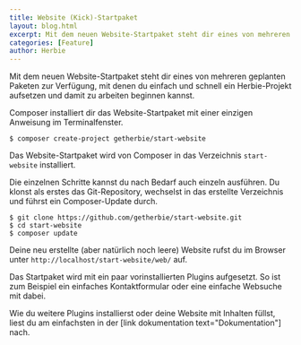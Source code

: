```yaml
---
title: Website (Kick)-Startpaket
layout: blog.html
excerpt: Mit dem neuen Website-Startpaket steht dir eines von mehreren geplanten Paketen zur Verfügung, mit denen du einfach und schnell ein Herbie-Projekt aufsetzen und dann gleich damit arbeiten kannst.
categories: [Feature]
author: Herbie
---
```


Mit dem neuen Website-Startpaket steht dir eines von mehreren geplanten Paketen zur Verfügung, mit denen du einfach und 
schnell ein Herbie-Projekt aufsetzen und damit zu arbeiten beginnen kannst.

Composer installiert dir das Website-Startpaket mit einer einzigen Anweisung im Terminalfenster. 

    $ composer create-project getherbie/start-website
    
Das Website-Startpaket wird von Composer in das Verzeichnis `start-website` installiert.

Die einzelnen Schritte kannst du nach Bedarf auch einzeln ausführen. Du klonst als erstes das Git-Repository, wechselst
in das erstellte Verzeichnis und führst ein Composer-Update durch.

    $ git clone https://github.com/getherbie/start-website.git
    $ cd start-website
    $ composer update

Deine neu erstellte (aber natürlich noch leere) Website rufst du im Browser unter `http://localhost/start-website/web/` 
auf.

Das Startpaket wird mit ein paar vorinstallierten Plugins aufgesetzt. So ist zum Beispiel ein einfaches Kontaktformular 
oder eine einfache Websuche mit dabei.

Wie du weitere Plugins installierst oder deine Website mit Inhalten füllst, liest du am einfachsten in der 
[link dokumentation text="Dokumentation"] nach.
